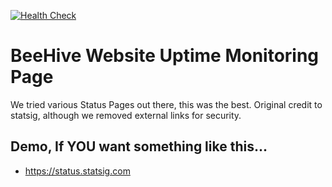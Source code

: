 [![Health Check](../../actions/workflows/health-check.yml/badge.svg)](../../actions/workflows/health-check.yml)

# BeeHive Website Uptime Monitoring Page

We tried various Status Pages out there, this was the best. Original credit to statsig, although we removed external links for security. 

## Demo, If YOU want something like this...

- https://status.statsig.com

